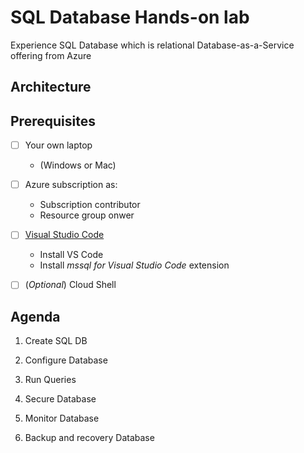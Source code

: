 # SQL Database Hands-on lab

Experience SQL Database which is relational Database-as-a-Service offering from Azure

## Architecture

## Prerequisites

- [ ] Your own laptop
    * (Windows or Mac)

- [ ] Azure subscription as:
    * Subscription contributor 
    * Resource group onwer

- [ ] [Visual Studio Code](https://docs.microsoft.com/en-us/sql/linux/sql-server-linux-develop-use-vscode?view=sql-server-2017)
    * Install VS Code
    * Install _mssql for Visual Studio Code_ extension

- [ ] (_Optional_) Cloud Shell

## Agenda

01. Create SQL DB

02. Configure Database

03. Run Queries

04. Secure Database

05. Monitor Database

06. Backup and recovery Database